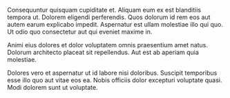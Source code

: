 Consequuntur quisquam cupiditate et. Aliquam eum ex est blanditiis tempora ut. Dolorem eligendi perferendis. Quos dolorum id rem eos aut autem earum explicabo impedit. Aspernatur est ullam molestiae illo qui quo. Ut odio quo consectetur aut qui eveniet maxime in.
 Animi eius dolores et dolor voluptatem omnis praesentium amet natus. Dolorum architecto placeat sit repellendus. Aut est ab aperiam quia molestiae.
 Dolores vero et aspernatur ut id labore nisi doloribus. Suscipit temporibus esse illo quo aut vitae eos ea. Nobis officiis dolor excepturi voluptate quasi. Modi dolorem sunt ut voluptate.